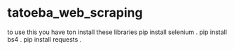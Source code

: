 # tatoeba_web_scraping
to use this you have ton install these libraries
pip install selenium .
pip install bs4 .
pip install requests .
